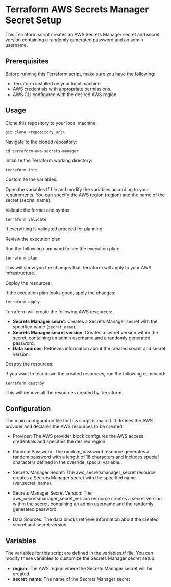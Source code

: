 # Terraform AWS Secrets Manager Secret Setup

This Terraform script creates an AWS Secrets Manager secret and secret version containing a randomly generated password and an admin username.

## Prerequisites

Before running this Terraform script, make sure you have the following:

- Terraform installed on your local machine.
- AWS credentials with appropriate permissions.
- AWS CLI configured with the desired AWS region.

## Usage

Clone this repository to your local machine:
```
git clone <repository_url>
```
Navigate to the cloned repository:

```
cd terraform-aws-secrets-manager
```

Initialize the Terraform working directory:

```
terraform init
```

Customize the variables:

Open the variables.tf file and modify the variables according to your requirements. You can specify the AWS region (region) and the name of the secret (secret_name).

Validate the format and syntax:

```
terraform validate
```
If everything is validated proceed for planning

Review the execution plan:

Run the following command to see the execution plan:
```
terraform plan
```

This will show you the changes that Terraform will apply to your AWS infrastructure.

Deploy the resources:

If the execution plan looks good, apply the changes:

```
terraform apply
```

Terraform will create the following AWS resources:

- **Secrets Manager secret**: Creates a Secrets Manager secret with the specified name (`secret_name`).
- **Secrets Manager secret version**: Creates a secret version within the secret, containing an admin username and a randomly generated password.
- **Data sources**: Retrieves information about the created secret and secret version.

Destroy the resources:

If you want to tear down the created resources, run the following command:
```
terraform destroy
```

This will remove all the resources created by Terraform.

## Configuration

The main configuration file for this script is main.tf. It defines the AWS provider and declares the AWS resources to be created.

- Provider: The AWS provider block configures the AWS access credentials and specifies the desired region.

- Random Password: The random_password resource generates a random password with a length of 16 characters and includes special characters defined in the override_special variable.

- Secrets Manager Secret: The aws_secretsmanager_secret resource creates a Secrets Manager secret with the specified name (var.secret_name).

- Secrets Manager Secret Version: The aws_secretsmanager_secret_version resource creates a secret version within the secret, containing an admin username and the randomly generated password.

- Data Sources: The data blocks retrieve information about the created secret and secret version.

## Variables
The variables for this script are defined in the variables.tf file. You can modify these variables to customize the Secrets Manager secret setup:

- **region**: The AWS region where the Secrets Manager secret will be created.
- **secret_name**: The name of the Secrets Manager secret
